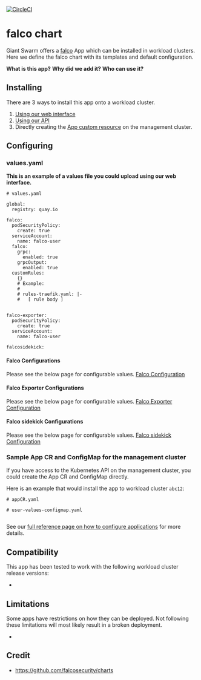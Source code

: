[![CircleCI](https://circleci.com/gh/giantswarm/falco-app.svg?style=shield)](https://circleci.com/gh/giantswarm/falco-app)

# falco chart

Giant Swarm offers a [falco](https://falco.org/) App which can be installed in workload clusters.
Here we define the falco chart with its templates and default configuration.

**What is this app?**
**Why did we add it?**
**Who can use it?**

## Installing

There are 3 ways to install this app onto a workload cluster.

1. [Using our web interface](https://docs.giantswarm.io/ui-api/web/app-platform/#installing-an-app)
2. [Using our API](https://docs.giantswarm.io/api/#operation/createClusterAppV5)
3. Directly creating the [App custom resource](https://docs.giantswarm.io/ui-api/management-api/crd/apps.application.giantswarm.io/) on the management cluster.

## Configuring

### values.yaml
**This is an example of a values file you could upload using our web interface.**
```
# values.yaml

global:
  registry: quay.io

falco:
  podSecurityPolicy:
    create: true
  serviceAccount:
    name: falco-user
  falco:
    grpc:
      enabled: true
    grpcOutput:
      enabled: true
  customRules:
    {}
    # Example:
    #
    # rules-traefik.yaml: |-
    #   [ rule body ]


falco-exporter:
  podSecurityPolicy:
    create: true
  serviceAccount:
    name: falco-user

falcosidekick:

```

#### Falco Configurations

Please see the below page for configurable values.
[Falco Configuration](helm/falco-app/charts/falco#configuration)

#### Falco Exporter Configurations

Please see the below page for configurable values.
[Falco Exporter Configuration](helm/falco-app/charts/falco-exporter#configuration)

#### Falco sidekick Configurations

Please see the below page for configurable values.
[Falco sidekick Configuration](helm/falco-app/charts/falcosidekick#configuration)

### Sample App CR and ConfigMap for the management cluster
If you have access to the Kubernetes API on the management cluster, you could create
the App CR and ConfigMap directly.

Here is an example that would install the app to
workload cluster `abc12`:

```
# appCR.yaml

```

```
# user-values-configmap.yaml


```

See our [full reference page on how to configure applications](https://docs.giantswarm.io/app-platform/app-configuration/) for more details.

## Compatibility

This app has been tested to work with the following workload cluster release versions:

*

## Limitations

Some apps have restrictions on how they can be deployed.
Not following these limitations will most likely result in a broken deployment.

*

## Credit

* https://github.com/falcosecurity/charts
